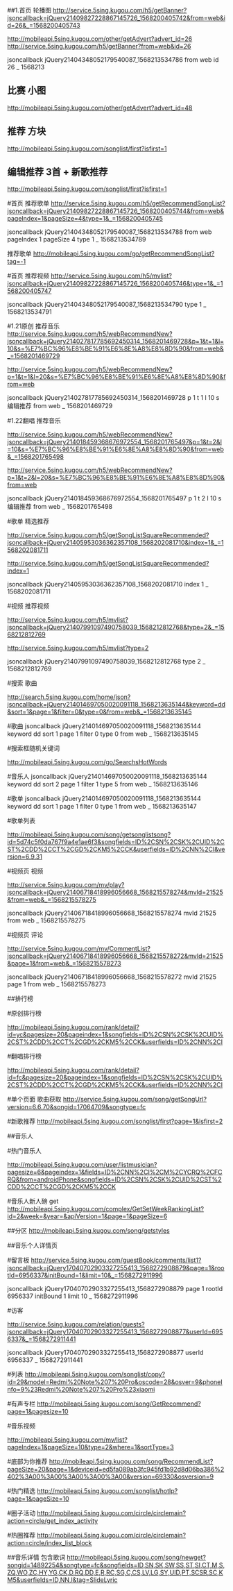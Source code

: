 

##1.首页 轮播图
http://service.5sing.kugou.com/h5/getBanner?jsoncallback=jQuery21409827228867145726_1568200405742&from=web&id=26&_=1568200405743

http://mobileapi.5sing.kugou.com/other/getAdvert?advert_id=26
http://service.5sing.kugou.com/h5/getBanner?from=web&id=26

jsoncallback	jQuery21404348052179540087_1568213534786
from	web
id	26
_	1568213

## 比赛 小图
http://mobileapi.5sing.kugou.com/other/getAdvert?advert_id=48

## 推荐 方块
http://mobileapi.5sing.kugou.com/songlist/first?isfirst=1

## 编辑推荐 3首 + 新歌推荐
http://mobileapi.5sing.kugou.com/songlist/first?isfirst=1






#首页 推荐歌单
http://service.5sing.kugou.com/h5/getRecommendSongList?jsoncallback=jQuery21409827228867145726_1568200405744&from=web&pageIndex=1&pageSize=4&type=1&_=1568200405745

jsoncallback	jQuery21404348052179540087_1568213534788
from	web
pageIndex	1
pageSize	4
type	1
_	1568213534789

推荐歌单
http://mobileapi.5sing.kugou.com/go/getRecommendSongList?tag=-1




#首页 推荐视频
http://service.5sing.kugou.com/h5/mvlist?jsoncallback=jQuery21409827228867145726_1568200405746&type=1&_=1568200405747

jsoncallback	jQuery21404348052179540087_1568213534790
type	1
_	1568213534791


#1.21原创 推荐音乐
http://service.5sing.kugou.com/h5/webRecommendNew?jsoncallback=jQuery214027817785692450314_1568201469728&p=1&t=1&l=10&s=%E7%BC%96%E8%BE%91%E6%8E%A8%E8%8D%90&from=web&_=1568201469729

http://service.5sing.kugou.com/h5/webRecommendNew?p=1&t=1&l=20&s=%E7%BC%96%E8%BE%91%E6%8E%A8%E8%8D%90&from=web

jsoncallback	jQuery214027817785692450314_1568201469728
p	1
t	1
l	10
s	编辑推荐
from	web
_	1568201469729


#1.22翻唱 推荐音乐

http://service.5sing.kugou.com/h5/webRecommendNew?jsoncallback=jQuery214018459368676972554_1568201765497&p=1&t=2&l=10&s=%E7%BC%96%E8%BE%91%E6%8E%A8%E8%8D%90&from=web&_=1568201765498

http://service.5sing.kugou.com/h5/webRecommendNew?p=1&t=2&l=20&s=%E7%BC%96%E8%BE%91%E6%8E%A8%E8%8D%90&from=web

jsoncallback	jQuery214018459368676972554_1568201765497
p	1
t	2
l	10
s	编辑推荐
from	web
_	1568201765498

#歌单 精选推荐

http://service.5sing.kugou.com/h5/getSongListSquareRecommended?jsoncallback=jQuery21405953036362357108_1568202081710&index=1&_=1568202081711

http://service.5sing.kugou.com/h5/getSongListSquareRecommended?index=1

jsoncallback	jQuery21405953036362357108_1568202081710
index	1
_	1568202081711

#视频 推荐视频

http://service.5sing.kugou.com/h5/mvlist?jsoncallback=jQuery21407991097490758039_1568212812768&type=2&_=1568212812769

http://service.5sing.kugou.com/h5/mvlist?type=2

jsoncallback	jQuery21407991097490758039_1568212812768
type	2
_	1568212812769

#搜索 歌曲 

http://search.5sing.kugou.com/home/json?jsoncallback=jQuery214014697050020091118_1568213635144&keyword=dd&sort=1&page=1&filter=0&type=0&from=web&_=1568213635145

#歌曲
jsoncallback	jQuery214014697050020091118_1568213635144
keyword	dd
sort	1
page	1
filter	0
type	0
from	web
_	1568213635145


#搜索框随机关键词

http://mobileapi.5sing.kugou.com/go/SearchsHotWords


#音乐人
jsoncallback	jQuery214014697050020091118_1568213635144
keyword	dd
sort	2
page	1
filter	1
type	5
from	web
_	1568213635146

#歌单
jsoncallback	jQuery214014697050020091118_1568213635144
keyword	dd
sort	1
page	1
filter	0
type	1
from	web
_	1568213635147

#歌单列表

http://mobileapi.5sing.kugou.com/song/getsonglistsong?id=5d74c5f0da767f9a4e1ae6f3&songfields=ID%2CSN%2CSK%2CUID%2CST%2CDD%2CCT%2CGD%2CKM5%2CCK&userfields=ID%2CNN%2CI&version=6.9.31

#视频页 视频

http://service.5sing.kugou.com/mv/play?jsoncallback=jQuery21406718418996056668_1568215578274&mvId=21525&from=web&_=1568215578275

jsoncallback	jQuery21406718418996056668_1568215578274
mvId	21525
from	web
_	1568215578275

#视频页 评论

http://service.5sing.kugou.com/mv/CommentList?jsoncallback=jQuery21406718418996056668_1568215578272&mvId=21525&page=1&from=web&_=1568215578273

jsoncallback	jQuery21406718418996056668_1568215578272
mvId	21525
page	1
from	web
_	1568215578273

##排行榜 

#原创排行榜

http://mobileapi.5sing.kugou.com/rank/detail?id=yc&pagesize=20&pageindex=1&songfields=ID%2CSN%2CSK%2CUID%2CST%2CDD%2CCT%2CGD%2CKM5%2CCK&userfields=ID%2CNN%2CI

#翻唱排行榜

http://mobileapi.5sing.kugou.com/rank/detail?id=fc&pagesize=20&pageindex=1&songfields=ID%2CSN%2CSK%2CUID%2CST%2CDD%2CCT%2CGD%2CKM5%2CCK&userfields=ID%2CNN%2CI



#单个页面 歌曲获取
http://service.5sing.kugou.com/song/getSongUrl?version=6.6.70&songid=17064709&songtype=fc


#新歌推荐
http://mobileapi.5sing.kugou.com/songlist/first?page=1&isfirst=2


##音乐人

#热门音乐人

http://mobileapi.5sing.kugou.com/user/listmusician?pagesize=6&pageindex=1&fields=ID%2CNN%2CI%2CM%2CYCRQ%2CFCRQ&from=androidPhone&songfields=ID%2CSN%2CSK%2CUID%2CST%2CDD%2CCT%2CGD%2CKM5%2CCK



#音乐人新人磅
get
http://mobileapi.5sing.kugou.com/complex/GetSetWeekRankingList?id=2&week=&year=&apiVersion=1&page=1&pageSize=6


##分区
http://mobileapi.5sing.kugou.com/song/getstyles








##音乐个人详情页 

#留言板
http://service.5sing.kugou.com/guestBook/comments/list1?jsoncallback=jQuery17040702903327255413_1568272908879&page=1&rootId=6956337&initBound=1&limit=10&_=1568272911996


jsoncallback	jQuery17040702903327255413_1568272908879
page	1
rootId	6956337
initBound	1
limit	10
_	1568272911996

#访客

http://service.5sing.kugou.com/relation/guests?jsoncallback=jQuery17040702903327255413_1568272908877&userId=6956337&_=1568272911441

jsoncallback	jQuery17040702903327255413_1568272908877
userId	6956337
_	1568272911441

#列表 
http://mobileapi.5sing.kugou.com/songlist/copy?id=29&model=Redmi%20Note%207%20Pro&oscode=28&osver=9&phoneInfo=9%23Redmi%20Note%207%20Pro%23xiaomi


#有声专栏
http://mobileapi.5sing.kugou.com/song/GetRecommend?page=1&pagesize=10

#音乐视频

http://mobileapi.5sing.kugou.com/mv/list?pageIndex=1&pageSize=10&type=2&where=1&sortType=3

#底部为你推荐
http://mobileapi.5sing.kugou.com/song/RecommendList?pageSize=20&page=1&deviceid=ed5fa089ab3fc945fd1b92d8d06ba386%2402%3A00%3A00%3A00%3A00%3A00&version=69330&osversion=9


#热门精选
http://mobileapi.5sing.kugou.com/songlist/hotIp?page=1&pageSize=10

#圈子活动
http://mobileapi.5sing.kugou.com/circle/circlemain?action=circle/get_index_activity

#热圈推荐
http://mobileapi.5sing.kugou.com/circle/circlemain?action=circle/index_list_block

##音乐详情 包含歌词
http://mobileapi.5sing.kugou.com/song/newget?songid=14892254&songtype=fc&songfields=ID,SN,SK,SW,SS,ST,SI,CT,M,S,ZQ,WO,ZC,HY,YG,CK,D,RQ,DD,E,R,RC,SG,C,CS,LV,LG,SY,UID,PT,SCSR,SC,KM5&userfields=ID,NN,I&tag=SlideLyric

